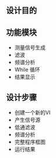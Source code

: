## 设计目的

## 功能模块

- 测量信号生成
- 滤波
- 频谱分析
- While 循环
- 结果显示

## 设计步骤

- 创建一个新的VI
- 产生信号源
- 低通滤波
- 频谱分析
- 完整程序框图
- 运行结果